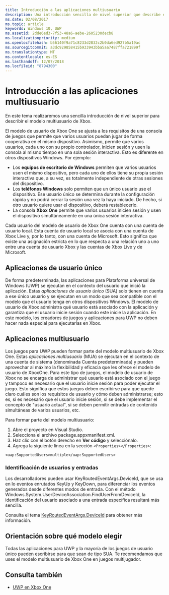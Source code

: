 ```yaml
---
title: Introducción a las aplicaciones multiusuario
description: Una introducción sencilla de nivel superior que describe el modelo multiusuario de Xbox.
ms.date: 02/08/2017
ms.topic: article
keywords: Windows 10, UWP
ms.assetid: 2dde6ed3-7f53-48a6-aebe-2605230decb8
ms.localizationpriority: medium
ms.openlocfilehash: b56140f9a71c8233d2832c2b0da6ed927b5a19ac
ms.sourcegitcommit: a3dc929858415b933943bba5aa7487ffa721899f
ms.translationtype: MT
ms.contentlocale: es-ES
ms.lasthandoff: 12/07/2018
ms.locfileid: "8794300"
---
```

# <a name="introduction-to-multi-user-applications"></a>Introducción a las aplicaciones multiusuario

En este tema realizaremos una sencilla introducción de nivel superior para describir el modelo multiusuario de Xbox.

El modelo de usuario de Xbox One se ajusta a los requisitos de una consola de juegos que permite que varios usuarios puedan jugar de forma cooperativa en el mismo dispositivo. Asimismo, permite que varios usuarios, cada uno con su propio controlador, inicien sesión y usen la consola al mismo tiempo en una sola sesión interactiva. Esto es diferente en otros dispositivos Windows. Por ejemplo:
* Los **equipos de escritorio de Windows** permiten que varios usuarios usen el mismo dispositivo, pero cada uno de ellos tiene su propia sesión interactiva que, a su vez, es totalmente independiente de otras sesiones del dispositivo.
* Los **teléfonos Windows** solo permiten que un único usuario use el dispositivo. Ese usuario único se determina durante la configuración rápida y no podrá cerrar la sesión una vez la haya iniciado. De hecho, si otro usuario quiere usar el dispositivo, deberá restablecerlo. 
* La consola **Xbox One** permite que varios usuarios inicien sesión y usen el dispositivo simultáneamente en una única sesión interactiva.

Cada usuario del modelo de usuario de Xbox One cuenta con una cuenta de usuario local. Esta cuenta de usuario local se asocia con una cuenta de Xbox Live y, por lo tanto, con una cuenta de Microsoft. Esto significa que existe una asignación estricta en lo que respecta a una relación uno a uno entre una cuenta de usuario Xbox y las cuentas de Xbox Live y de Microsoft.

## <a name="single-user-applications"></a>Aplicaciones de usuario único
De forma predeterminada, las aplicaciones para Plataforma universal de Windows (UWP) se ejecutan en el contexto del usuario que inició la aplicación. Estas *aplicaciones de usuario único* (SUA) solo tienen en cuenta a ese único usuario y se ejecutan en un modo que sea compatible con el modelo que el usuario tenga en otros dispositivos Windows. El modelo de usuario de Xbox administra qué usuario está asociado con la aplicación y garantiza que el usuario inicie sesión cuando este inicie la aplicación. En este modelo, los creadores de juegos y aplicaciones para UWP no deben hacer nada especial para ejecutarlas en Xbox. 

## <a name="multi-user-applications"></a>Aplicaciones multiusuario
Los juegos para UWP pueden formar parte del modelo multiusuario de Xbox One. Estas *aplicaciones multiusuario* (MUA) se ejecutan en el contexto de una cuenta de sistema (denominada Cuenta predeterminada) y pueden aprovechar al máximo la flexibilidad y eficacia que les ofrece el modelo de usuario de XboxOne. Para este tipo de juegos, el modelo de usuario de Xbox no se encarga de administrar qué usuario está asociado con el juego y tampoco es necesario que el usuario inicie sesión para poder ejecutar el juego. Esto significa que estos juegos deben escribirse para que quede claro cuáles son los requisitos de usuario y cómo deben administrarse; esto es, si es necesario que el usuario inicie sesión, si se debe implementar el concepto de "usuario actual", si se deben permitir entradas de contenido simultáneas de varios usuarios, etc.
   
Para formar parte del modelo multiusuario:   
1. Abre el proyecto en Visual Studio.   
2. Selecciona el archivo package.appxmanifest.xml.   
3. Haz clic con el botón derecho en **Ver código** y selecciónalo.   
4. Agrega la siguiente línea en la sección `<Properties></Properties>`:

```
<uap:SupportedUsers>multiple</uap:SupportedUsers>
```

### <a name="identifying-users-and-inputs"></a>Identificación de usuarios y entradas
Los desarrolladores pueden usar KeyRoutedEventArgs.DeviceId, que se usa en lo eventos enrutados KeyUp y KeyDown, para diferenciar los eventos generados desde diferentes modos de entrada.
Con el método Windows.System.UserDeviceAssociation.FindUserFromDeviceId, la identificación del usuario asociado a una entrada específica resultará más sencilla.

Consulta el tema [KeyRoutedEventArgs.DeviceId](https://msdn.microsoft.com/library/windows/apps/windows.ui.xaml.input.keyroutedeventargs.deviceid) para obtener más información.


## <a name="guidance-on-which-model-to-choose"></a>Orientación sobre qué modelo elegir
Todas las aplicaciones para UWP y la mayoría de los juegos de usuario único pueden escribirse para que sean de tipo SUA. Te recomendamos que uses el modelo multiusuario de Xbox One en juegos multijugador.

## <a name="see-also"></a>Consulta también
- [UWP en Xbox One](index.md)
